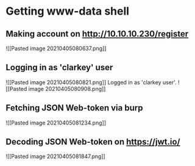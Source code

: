 # Getting www-data shell
## Making account on http://10.10.10.230/register
![[Pasted image 20210405080637.png]]
## Logging in as 'clarkey' user
![[Pasted image 20210405080821.png]]
Logged in as 'clarkey user'.
![[Pasted image 20210405080908.png]]
## Fetching JSON Web-token via burp
![[Pasted image 20210405081234.png]]
## Decoding JSON Web-token on https://jwt.io/
![[Pasted image 20210405081847.png]]
